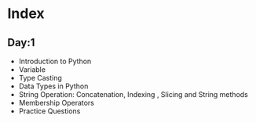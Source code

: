# Index

## Day:1
- Introduction to Python
- Variable
- Type Casting
- Data Types in Python
- String Operation: Concatenation, Indexing , Slicing and String methods
- Membership Operators
- Practice Questions
